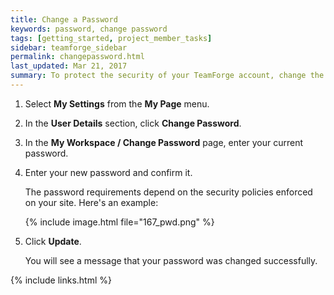 ```yaml
---
title: Change a Password
keywords: password, change password
tags: [getting_started, project_member_tasks]
sidebar: teamforge_sidebar
permalink: changepassword.html
last_updated: Mar 21, 2017
summary: To protect the security of your TeamForge account, change the password regularly.
---
```


1. Select **My Settings** from the **My Page** menu.
2. In the **User Details** section, click **Change Password**.
3. In the **My Workspace / Change Password** page, enter your current password.
4. Enter your new password and confirm it. 
   
   The password requirements depend on the security policies enforced on your site. Here's an example:

   {% include image.html file="167_pwd.png" %}
5. Click **Update**. 

   You will see a message that your password was changed successfully.

{% include links.html %}